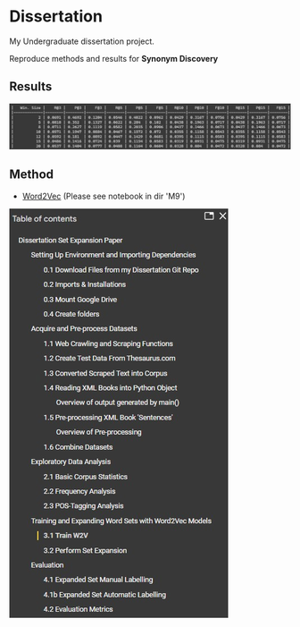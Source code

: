 # Dissertation  
My Undergraduate dissertation project.   

Reproduce methods and results for **Synonym Discovery**


## Results

![Word2Vec Results](images/img1.jpg)


## Method

* [Word2Vec](M9/notebook.ipynb) (Please see notebook in dir 'M9')  

![Notebook](images/img2.jpg)
